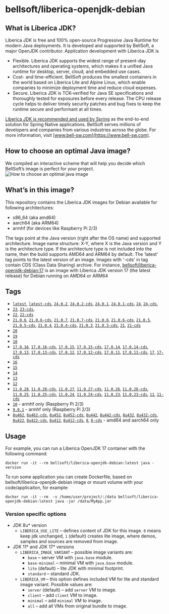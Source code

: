 # bellsoft/liberica-openjdk-debian

## What is Liberica JDK?
Liberica JDK is free and 100% open-source Progressive Java Runtime for modern Java deployments. It is developed and supported by BellSoft, a major OpenJDK contributor. Application development with Liberica JDK is

*  Flexible. Liberica JDK supports the widest range of present-day architectures and operating systems, which makes it a unified Java runtime for desktop, server, cloud, and embedded use cases.
* Cost- and time-efficient. BellSoft produces the smallest containers in the world based on Liberica Lite and Alpine Linux, which enable companies to minimize deployment time and reduce cloud expenses.
* Secure. Liberica JDK is TCK-verified for Java SE specifications and thoroughly tested for exposures before every release. The CPU release cycle helps to deliver timely security patches and bug fixes to keep the runtime secure and performant at all times.

[Liberica JDK is recommended and used by Spring](https://spring.io/quickstart) as the end-to-end solution for Spring Native applications.
BellSoft serves millions of developers and companies from various industries across the globe. For more information, visit [www.bell-sw.com](https://www.bell-sw.com).

## How to choose an optimal Java image?

We compiled an interactive scheme that will help you decide which BellSoft’s image is perfect for your project.
![How to choose an optimal java image](https://download.bell-sw.com/static/images/how-to-choose-optimal-java-image.jpg)


## What’s in this image?

This repository contains the Liberica JDK images for Debian available for following architectures:

* x86_64 (aka amd64)
* aarch64 (aka ARM64)
* armhf (for devices like Raspberry Pi 2/3)

The tags point at the Java version (right after the OS name) and supported architecture.
Image name structure:
X-Y,
where X is the Java version and Y is the architecture type. If the architecture type is not included into the name, then the build supports AMD64 and ARM64 by default.
The ‘latest’ tag points to the latest version of an image. Images with '-cds' in tag contain CDS (Class Data Sharing) archive.
For instance, [bellsoft/liberica-openjdk-debian:17](https://hub.docker.com/layers/bellsoft/liberica-openjdk-debian/17/images/sha256-305f23015e1a40436624b5ea1928051a39cd1484a6ee68553006cc1a38eb1b76?context=explore) is an image with Liberica JDK version 17 (the latest release) for Debian running on AMD64 or ARM64

## Tags
* [`latest`](https://github.com/bell-sw/Liberica/blob/master/docker/repos/liberica-openjdk-debian/24/Dockerfile),
[`latest-cds`](https://github.com/bell-sw/Liberica/blob/master/docker/repos/liberica-openjdk-debian/24/Dockerfile),
[`24.0.2`](https://github.com/bell-sw/Liberica/blob/master/docker/repos/liberica-openjdk-debian/24/Dockerfile),
[`24.0.2-cds`](https://github.com/bell-sw/Liberica/blob/master/docker/repos/liberica-openjdk-debian/24/Dockerfile),
[`24.0.1`](https://github.com/bell-sw/Liberica/blob/master/docker/repos/liberica-openjdk-debian/24/Dockerfile),
[`24.0.1-cds`](https://github.com/bell-sw/Liberica/blob/master/docker/repos/liberica-openjdk-debian/24/Dockerfile),
[`24`](https://github.com/bell-sw/Liberica/blob/master/docker/repos/liberica-openjdk-debian/24/Dockerfile),
[`24-cds`](https://github.com/bell-sw/Liberica/blob/master/docker/repos/liberica-openjdk-debian/24/Dockerfile),
* [`23`](https://github.com/bell-sw/Liberica/blob/master/docker/repos/liberica-openjdk-debian/23/Dockerfile),
[`23-cds`](https://github.com/bell-sw/Liberica/blob/master/docker/repos/liberica-openjdk-debian/23/Dockerfile),
* [`22`](https://github.com/bell-sw/Liberica/blob/master/docker/repos/liberica-openjdk-debian/22/Dockerfile),
[`22-cds`](https://github.com/bell-sw/Liberica/blob/master/docker/repos/liberica-openjdk-debian/22/Dockerfile)
* [`21.0.6`](https://github.com/bell-sw/Liberica/blob/master/docker/repos/liberica-openjdk-debian/21/Dockerfile),
[`21.0.6-cds`](https://github.com/bell-sw/Liberica/blob/master/docker/repos/liberica-openjdk-debian/21/Dockerfile),
[`21.0.7`](https://github.com/bell-sw/Liberica/blob/master/docker/repos/liberica-openjdk-debian/21/Dockerfile),
[`21.0.7-cds`](https://github.com/bell-sw/Liberica/blob/master/docker/repos/liberica-openjdk-debian/21/Dockerfile),
[`21.0.6`](https://github.com/bell-sw/Liberica/blob/master/docker/repos/liberica-openjdk-debian/21/Dockerfile),
[`21.0.6-cds`](https://github.com/bell-sw/Liberica/blob/master/docker/repos/liberica-openjdk-debian/21/Dockerfile),
[`21.0.5`](https://github.com/bell-sw/Liberica/blob/master/docker/repos/liberica-openjdk-debian/21/Dockerfile),
[`21.0.5-cds`](https://github.com/bell-sw/Liberica/blob/master/docker/repos/liberica-openjdk-debian/21/Dockerfile),
[`21.0.4`](https://github.com/bell-sw/Liberica/blob/master/docker/repos/liberica-openjdk-debian/21/Dockerfile),
[`21.0.4-cds`](https://github.com/bell-sw/Liberica/blob/master/docker/repos/liberica-openjdk-debian/21/Dockerfile),
[`21.0.3`](https://github.com/bell-sw/Liberica/blob/master/docker/repos/liberica-openjdk-debian/21/Dockerfile),
[`21.0.3-cds`](https://github.com/bell-sw/Liberica/blob/master/docker/repos/liberica-openjdk-debian/21/Dockerfile),
[`21`](https://github.com/bell-sw/Liberica/blob/master/docker/repos/liberica-openjdk-debian/21/Dockerfile),
[`21-cds`](https://github.com/bell-sw/Liberica/blob/master/docker/repos/liberica-openjdk-debian/21/Dockerfile)
* [`20`](https://github.com/bell-sw/Liberica/blob/master/docker/repos/liberica-openjdk-debian/old/20/Dockerfile)
* [`19`](https://github.com/bell-sw/Liberica/blob/master/docker/repos/liberica-openjdk-debian/old/19/Dockerfile)
* [`18`](https://github.com/bell-sw/Liberica/blob/master/docker/repos/liberica-openjdk-debian/old/18/Dockerfile)
* [`17.0.16`](https://github.com/bell-sw/Liberica/blob/master/docker/repos/liberica-openjdk-debian/17/Dockerfile),
[`17.0.16-cds`](https://github.com/bell-sw/Liberica/blob/master/docker/repos/liberica-openjdk-debian/17/Dockerfile),
[`17.0.15`](https://github.com/bell-sw/Liberica/blob/master/docker/repos/liberica-openjdk-debian/17/Dockerfile),
[`17.0.15-cds`](https://github.com/bell-sw/Liberica/blob/master/docker/repos/liberica-openjdk-debian/17/Dockerfile),
[`17.0.14`](https://github.com/bell-sw/Liberica/blob/master/docker/repos/liberica-openjdk-debian/17/Dockerfile),
[`17.0.14-cds`](https://github.com/bell-sw/Liberica/blob/master/docker/repos/liberica-openjdk-debian/17/Dockerfile),
[`17.0.13`](https://github.com/bell-sw/Liberica/blob/master/docker/repos/liberica-openjdk-debian/17/Dockerfile),
[`17.0.13-cds`](https://github.com/bell-sw/Liberica/blob/master/docker/repos/liberica-openjdk-debian/17/Dockerfile),
[`17.0.12`](https://github.com/bell-sw/Liberica/blob/master/docker/repos/liberica-openjdk-debian/17/Dockerfile),
[`17.0.12-cds`](https://github.com/bell-sw/Liberica/blob/master/docker/repos/liberica-openjdk-debian/17/Dockerfile),
[`17.0.11`](https://github.com/bell-sw/Liberica/blob/master/docker/repos/liberica-openjdk-debian/17/Dockerfile),
[`17.0.11-cds`](https://github.com/bell-sw/Liberica/blob/master/docker/repos/liberica-openjdk-debian/17/Dockerfile),
[`17`](https://github.com/bell-sw/Liberica/blob/master/docker/repos/liberica-openjdk-debian/17/Dockerfile),
[`17-cds`](https://github.com/bell-sw/Liberica/blob/master/docker/repos/liberica-openjdk-debian/17/Dockerfile)
* [`16`](https://github.com/bell-sw/Liberica/blob/master/docker/repos/liberica-openjdk-debian/old/16/Dockerfile)
* [`15`](https://github.com/bell-sw/Liberica/blob/master/docker/repos/liberica-openjdk-debian/old/15/Dockerfile)
* [`14`](https://github.com/bell-sw/Liberica/blob/master/docker/repos/liberica-openjdk-debian/old/14/Dockerfile)
* [`13`](https://github.com/bell-sw/Liberica/blob/master/docker/repos/liberica-openjdk-debian/old/13.0.0/Dockerfile)
* [`12`](https://github.com/bell-sw/Liberica/blob/master/docker/repos/liberica-openjdk-debian/old/12.0.0/Dockerfile)
* [`11.0.28`](https://github.com/bell-sw/Liberica/blob/master/docker/repos/liberica-openjdk-debian/11/Dockerfile),
[`11.0.28-cds`](https://github.com/bell-sw/Liberica/blob/master/docker/repos/liberica-openjdk-debian/11/Dockerfile),
[`11.0.27`](https://github.com/bell-sw/Liberica/blob/master/docker/repos/liberica-openjdk-debian/11/Dockerfile),
[`11.0.27-cds`](https://github.com/bell-sw/Liberica/blob/master/docker/repos/liberica-openjdk-debian/11/Dockerfile),
[`11.0.26`](https://github.com/bell-sw/Liberica/blob/master/docker/repos/liberica-openjdk-debian/11/Dockerfile),
[`11.0.26-cds`](https://github.com/bell-sw/Liberica/blob/master/docker/repos/liberica-openjdk-debian/11/Dockerfile),
[`11.0.25`](https://github.com/bell-sw/Liberica/blob/master/docker/repos/liberica-openjdk-debian/11/Dockerfile),
[`11.0.25-cds`](https://github.com/bell-sw/Liberica/blob/master/docker/repos/liberica-openjdk-debian/11/Dockerfile),
[`11.0.24`](https://github.com/bell-sw/Liberica/blob/master/docker/repos/liberica-openjdk-debian/11/Dockerfile),
[`11.0.24-cds`](https://github.com/bell-sw/Liberica/blob/master/docker/repos/liberica-openjdk-debian/11/Dockerfile),
[`11.0.23`](https://github.com/bell-sw/Liberica/blob/master/docker/repos/liberica-openjdk-debian/11/Dockerfile),
[`11.0.23-cds`](https://github.com/bell-sw/Liberica/blob/master/docker/repos/liberica-openjdk-debian/11/Dockerfile),
[`11`](https://github.com/bell-sw/Liberica/blob/master/docker/repos/liberica-openjdk-debian/11/Dockerfile),
[`11-cds`](https://github.com/bell-sw/Liberica/blob/master/docker/repos/liberica-openjdk-debian/11/Dockerfile)
* [`10`](https://github.com/bell-sw/Liberica/blob/master/docker/repos/liberica-openjdk-debian/old/10.0.0/Dockerfile) - armhf only (Raspberry Pi 2/3)
* [`9.0.1`](https://github.com/bell-sw/Liberica/blob/master/docker/repos/liberica-openjdk-debian/old/9.0.1/Dockerfile) - armhf only (Raspberry Pi 2/3)
* [`8u462`](https://github.com/bell-sw/Liberica/blob/master/docker/repos/liberica-openjdk-debian/8/Dockerfile),
[`8u462-cds`](https://github.com/bell-sw/Liberica/blob/master/docker/repos/liberica-openjdk-debian/8/Dockerfile),
[`8u452`](https://github.com/bell-sw/Liberica/blob/master/docker/repos/liberica-openjdk-debian/8/Dockerfile),
[`8u452-cds`](https://github.com/bell-sw/Liberica/blob/master/docker/repos/liberica-openjdk-debian/8/Dockerfile),
[`8u442`](https://github.com/bell-sw/Liberica/blob/master/docker/repos/liberica-openjdk-debian/8/Dockerfile),
[`8u442-cds`](https://github.com/bell-sw/Liberica/blob/master/docker/repos/liberica-openjdk-debian/8/Dockerfile),
[`8u432`](https://github.com/bell-sw/Liberica/blob/master/docker/repos/liberica-openjdk-debian/8/Dockerfile),
[`8u432-cds`](https://github.com/bell-sw/Liberica/blob/master/docker/repos/liberica-openjdk-debian/8/Dockerfile),
[`8u422`](https://github.com/bell-sw/Liberica/blob/master/docker/repos/liberica-openjdk-debian/8/Dockerfile),
[`8u422-cds`](https://github.com/bell-sw/Liberica/blob/master/docker/repos/liberica-openjdk-debian/8/Dockerfile),
[`8u412`](https://github.com/bell-sw/Liberica/blob/master/docker/repos/liberica-openjdk-debian/8/Dockerfile),
[`8u412-cds`](https://github.com/bell-sw/Liberica/blob/master/docker/repos/liberica-openjdk-debian/8/Dockerfile),
[`8`](https://github.com/bell-sw/Liberica/blob/master/docker/repos/liberica-openjdk-debian/8/Dockerfile),
[`8-cds`](https://github.com/bell-sw/Liberica/blob/master/docker/repos/liberica-openjdk-debian/8/Dockerfile)   - amd64 and aarch64 only

## Usage

For example, you can run a Liberica OpenJDK 17 container with the following command:

 `docker run -it --rm bellsoft/liberica-openjdk-debian:latest java -version`

To run some application you can create Dockerfile, based on bellsoft/liberica-openjdk-debian image or mount volume with your code/applicaiton, for example:

 `docker run -it --rm  -v /home/user/project/:/data bellsoft/liberica-openjdk-debian:latest java -jar /data/MyApp.jar`

### Version specific options

* JDK 8u* version
  * `LIBERICA_USE_LITE` – defines content of JDK for this image. `0` means keep jdk unchanged, `1` (default) creates lite image, where demos, samples and sources are removed from image.
* JDK 11* and JDK 17* versions
  * `LIBERICA_IMAGE_VARIANT` – possible image variants are:
    * `base` – server VM with `java.base` module.
	* `base-minimal` – minimal VM with `java.base` module.
	* `lite` (default) – lite JDK with minimal footprint.
	* `standard` – standard JDK.
  * `LIBERICA_VM` – this option defines included VM for lite and standard image variant. Possible values are:
    * `server` (default) – add `server` VM to image.
	* `client` – add `client` VM to image.
	* `minimal` – add `minimal` VM to image.
	* `all` – add all VMs from original bundle to image.